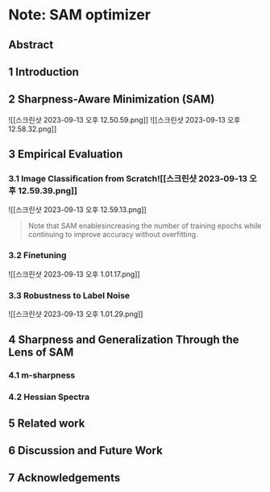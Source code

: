 # Note: SAM optimizer
## Abstract
## 1 Introduction
## 2 Sharpness-Aware Minimization (SAM)
 ![[스크린샷 2023-09-13 오후 12.50.59.png]]
 ![[스크린샷 2023-09-13 오후 12.58.32.png]]
## 3 Empirical Evaluation
### 3.1 Image Classification from Scratch![[스크린샷 2023-09-13 오후 12.59.39.png]]
![[스크린샷 2023-09-13 오후 12.59.13.png]]
> Note that SAM enablesincreasing the number of training epochs while continuing to improve accuracy without overfitting.

### 3.2 Finetuning
![[스크린샷 2023-09-13 오후 1.01.17.png]]
### 3.3 Robustness to Label Noise
![[스크린샷 2023-09-13 오후 1.01.29.png]]
## 4 Sharpness and Generalization Through the Lens of SAM
### 4.1 m-sharpness
### 4.2 Hessian Spectra
## 5 Related work
## 6 Discussion and Future Work
## 7 Acknowledgements
